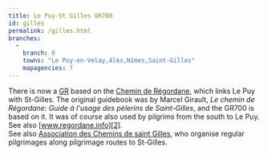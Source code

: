 ```yaml
---
title: Le Puy-St Gilles GR700
id: gilles
permalink: /gilles.html
branches:
  -
    branch: 0
    towns: "Le Puy-en-Velay,Alès,Nîmes,Saint-Gilles"
    mapagencies: f
---
```


There is now a [GR][0] based on the [Chemin de Régordane][1], which links Le Puy with St-Gilles. The original guidebook was by Marcel Girault, _Le chemin de Régordane: Guide à l'usage des pèlerins de Saint-Gilles_, and the GR700 is based on it. It was of course also used by pilgrims from the south to Le Puy. See also [www.regordane.info][2].  
See also [Association des Chemins de saint Gilles][3], who organise regular pilgrimages along pilgrimage routes to St-Gilles.

[0]: http://www.ffrandonnee.fr/topos/topoGuidesCatalFiche.aspx?ref=7000
[1]: http://www.gr700-regordane.com/
[2]: http://www.regordane.info/
[3]: http://cheminstgilles30.cef.fr/